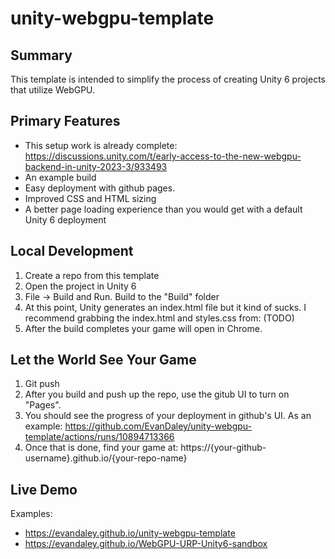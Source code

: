 # unity-webgpu-template

## Summary

This template is intended to simplify the process of creating Unity 6 projects that utilize WebGPU.

## Primary Features
- This setup work is already complete: https://discussions.unity.com/t/early-access-to-the-new-webgpu-backend-in-unity-2023-3/933493
- An example build
- Easy deployment with github pages. 
- Improved CSS and HTML sizing
- A better page loading experience than you would get with a default Unity 6 deployment

## Local Development

1. Create a repo from this template
2. Open the project in Unity 6
3. File -> Build and Run. Build to the "Build" folder
4. At this point, Unity generates an index.html file but it kind of sucks. I recommend grabbing the index.html and styles.css from: (TODO)
6. After the build completes your game will open in Chrome.

## Let the World See Your Game

1. Git push
2. After you build and push up the repo, use the gitub UI to turn on "Pages". 
3. You should see the progress of your deployment in github's UI. As an example: https://github.com/EvanDaley/unity-webgpu-template/actions/runs/10894713366
4. Once that is done, find your game at: https://{your-github-username}.github.io/{your-repo-name}

## Live Demo

Examples:
- https://evandaley.github.io/unity-webgpu-template
- https://evandaley.github.io/WebGPU-URP-Unity6-sandbox
